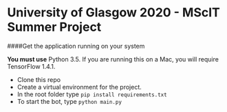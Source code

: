 # University of Glasgow 2020 - MScIT Summer Project

####Get the application running on your system

**You must use** Python 3.5. If you are running this on a Mac, you will require TensorFlow 1.4.1.
- Clone this repo
- Create a virtual environment for the project. 
- In the root folder type `pip install requirements.txt`
- To start the bot, type  `python main.py`